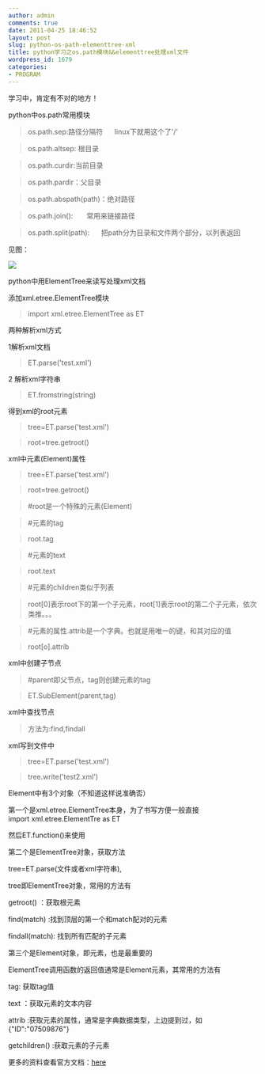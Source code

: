 ```yaml
---
author: admin
comments: true
date: 2011-04-25 18:46:52
layout: post
slug: python-os-path-elementtree-xml
title: python学习之os.path模块&&elementtree处理xml文件
wordpress_id: 1679
categories:
- PROGRAM
---
```


学习中，肯定有不对的地方！




python中os.path常用模块




> 

> 
> os.path.sep:路径分隔符      linux下就用这个了'/'
> 
> 

> 
> os.path.altsep: 根目录
> 
> 

> 
> os.path.curdir:当前目录
> 
> 

> 
> os.path.pardir：父目录
> 
> 

> 
> os.path.abspath(path)：绝对路径
> 
> 

> 
> os.path.join():       常用来链接路径
> 
> 

> 
> os.path.split(path):      把path分为目录和文件两个部分，以列表返回
> 
> 





见图：




![](http://i.imgur.com/2tn6g.png)




python中用ElementTree来读写处理xml文档









添加xml.etree.ElementTree模块




> 

> 
> import xml.etree.ElementTree as ET
> 
> 





两种解析xml方式




1解析xml文档




> 

> 
> ET.parse('test.xml')
> 
> 





2 解析xml字符串




> 

> 
> ET.fromstring(string)
> 
> 





得到xml的root元素




> 

> 
> tree=ET.parse('test.xml')
> 
> 

> 
> root=tree.getroot()
> 
> 





xml中元素(Element)属性




> 

> 
> 

> 
> tree=ET.parse('test.xml')
> 
> 

> 
> root=tree.getroot()
> 
> 

> 
> #root是一个特殊的元素(Element)
> 
> 

> 
> #元素的tag
> 
> 

> 
> 

> 
> root.tag
> 
> 

> 
> #元素的text
> 
> 

> 
> root.text
> 
> 

> 
> #元素的children类似于列表
> 
> 

> 
> root[0]表示root下的第一个子元素，root[1]表示root的第二个子元素，依次类推。。。
> 
> 

> 
> #元素的属性.attrib是一个字典。也就是用唯一的键，和其对应的值
> 
> 

> 
> root[o].attrib
> 
> 





xml中创建子节点




> 

> 
> #parent即父节点，tag则创建元素的tag
> 
> 

> 
> ET.SubElement(parent,tag)
> 
> 





xml中查找节点




> 

> 
> 方法为:find,findall
> 
> 





xml写到文件中




> 

> 
> tree=ET.parse('test.xml')
> 
> 

> 
> tree.write('test2.xml')
> 
> 





Element中有3个对象（不知道这样说准确否）




第一个是xml.etree.ElementTree本身，为了书写方便一般直接import xml.etree.ElementTre as ET




然后ET.function()来使用




第二个是ElementTree对象，获取方法




tree=ET.parse(文件或者xml字符串),




tree即ElementTree对象，常用的方法有




getroot() ：获取根元素




find(match) :找到顶层的第一个和match配对的元素




findall(match): 找到所有匹配的子元素




第三个是Element对象，即元素，也是最重要的




ElementTree调用函数的返回值通常是Element元素，其常用的方法有




tag: 获取tag值




text ：获取元素的文本内容




attrib :获取元素的属性，通常是字典数据类型，上边提到过，如{"ID":"07509876"}




getchildren() :获取元素的子元素




更多的资料查看官方文档：[here](http://docs.python.org/library/xml.etree.elementtree.html)
